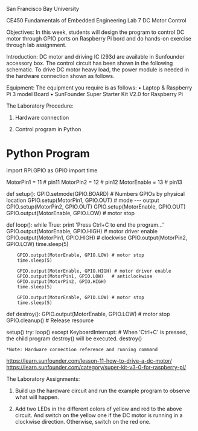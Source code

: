             
 San Francisco Bay University

CE450 Fundamentals of Embedded Engineering
Lab 7 DC Motor Control

Objectives:
In this week, students will design the program to control DC motor through GPIO ports on Raspberry Pi bord and do hands-on exercise through lab assignment.

Introduction:
DC motor and driving IC l293d are available in Sunfounder accessory box. The control circuit has been shown in the following schematic. To drive DC motor heavy load, the power module is needed in the hardware connection shown as follows.

Equipment: 
The equipment you require is as follows:
•	Laptop & Raspberry Pi 3 model Board
•	SunFounder Super Starter Kit V2.0 for Raspberry Pi 

The Laboratory Procedure: 
1.	Hardware connection 
 
 

2.	Control program in Python

# Python Program

import RPi.GPIO as GPIO
import time

MotorPin1   = 11    # pin11
MotorPin2   = 12    # pin12
MotorEnable = 13    # pin13

def setup():
	GPIO.setmode(GPIO.BOARD)          # Numbers GPIOs by physical location
	GPIO.setup(MotorPin1, GPIO.OUT)   # mode --- output
	GPIO.setup(MotorPin2, GPIO.OUT)
	GPIO.setup(MotorEnable, GPIO.OUT)
	GPIO.output(MotorEnable, GPIO.LOW) # motor stop

def loop():
	while True:
		print 'Press Ctrl+C to end the program...'
		GPIO.output(MotorEnable, GPIO.HIGH) # motor driver enable
		GPIO.output(MotorPin1, GPIO.HIGH)   # clockwise
		GPIO.output(MotorPin2, GPIO.LOW)
		time.sleep(5)
		
		GPIO.output(MotorEnable, GPIO.LOW) # motor stop
		time.sleep(5)
		
		GPIO.output(MotorEnable, GPIO.HIGH) # motor driver enable
		GPIO.output(MotorPin1, GPIO.LOW)   # anticlockwise
		GPIO.output(MotorPin2, GPIO.HIGH)
		time.sleep(5)
		
		GPIO.output(MotorEnable, GPIO.LOW) # motor stop
		time.sleep(5)

def destroy():
	GPIO.output(MotorEnable, GPIO.LOW) # motor stop
	GPIO.cleanup()                     # Release resource


setup()
try:
	loop()
except KeyboardInterrupt:  # When 'Ctrl+C' is pressed, the child program destroy() will be  executed.
	destroy()

	*Note: Hardware connection reference and running command
https://learn.sunfounder.com/lesson-11-how-to-drive-a-dc-motor/
https://learn.sunfounder.com/category/super-kit-v3-0-for-raspberry-pi/

The Laboratory Assignments: 

1.	Build up the hardware circuit and run the example program to observe what will happen.

2.	Add two LEDs in the different colors of yellow and red to the above circuit. And switch on the yellow one if the DC motor is running in a clockwise direction. Otherwise, switch on the red one.

